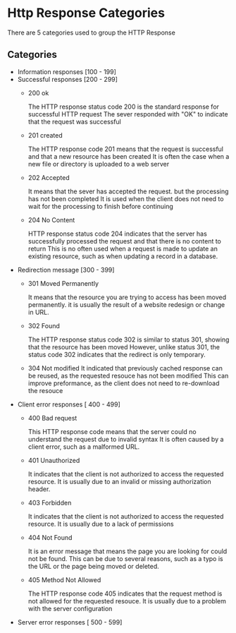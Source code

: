 # Http Response Categories
There are 5 categories used to group the HTTP Response
## Categories
- Information responses [100 - 199]
- Successful responses [200 - 299]
    - 200 ok
    
        The HTTP response status code 200 is the standard response for successful HTTP request
        The sever responded with "OK" to indicate that the request was successful
    - 201 created
    
        The HTTP response code 201 means that the request is successful and that a new resource has been created
        It is often the case when a new file or directory is uploaded to a web server
    - 202 Accepted
    
        It means that the sever has accepted the request. but the processing has not been completed
        It is used when the client does not need to wait for the processing to finish before continuing
    - 204 No Content
    
        HTTP response status code 204 indicates that the server has successfully processed the request and that there is no content to return
        This is no often used when a request is made to update an existing resource, such as when updating a record in a database.
- Redirection message [300 - 399]
    - 301 Moved Permanently
    
        It means that the resource you are trying to access has been moved permanently. it is usually the result of a website redesign or change in URL.
    
    - 302 Found
        
        The HTTP response status code 302 is similar to status 301, showing that the resource has been moved
        However, unlike status 301, the status code 302 indicates that the redirect is only temporary.
    
    - 304 Not modified
        It indicated that previously cached response can be reused, as the requested resouce has not been modified
        This can improve preformance, as the client does not need to re-download the resouce
- Client error responses [ 400 - 499]
    - 400 Bad request
        
        This HTTP response code means that the server could no understand the request due to invalid syntax
        It is often caused by a client error, such as a malformed URL.
    
    - 401 Unauthorized
        
        It indicates that the client is not authorized to access the requested resource.
        It is usually due to an invalid or missing authorization header.
    
    - 403 Forbidden
        
        It indicates that the client is not authorized to access the requested resource.
        It is usually due to a lack of permissions
    
    - 404 Not Found
        
        It is an error message that means the page you are looking for could not be found.
        This can be due to several reasons, such as a typo is the URL or the page being moved or deleted.
    
    - 405 Method Not Allowed
    
        The HTTP response code 405 indicates that the request method is not allowed for the requested resouce.
        It is usually due to a problem with the server configuration
- Server error responses [ 500 - 599]
